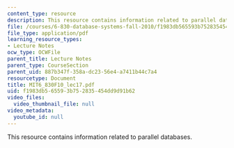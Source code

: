 ```yaml
---
content_type: resource
description: This resource contains information related to parallel databases.
file: /courses/6-830-database-systems-fall-2010/f1983db565593b752835454dd9d91b62_MIT6_830F10_lec17.pdf
file_type: application/pdf
learning_resource_types:
- Lecture Notes
ocw_type: OCWFile
parent_title: Lecture Notes
parent_type: CourseSection
parent_uid: 887b347f-358a-dc23-56e4-a7411b44c7a4
resourcetype: Document
title: MIT6_830F10_lec17.pdf
uid: f1983db5-6559-3b75-2835-454dd9d91b62
video_files:
  video_thumbnail_file: null
video_metadata:
  youtube_id: null
---
```

This resource contains information related to parallel databases.

